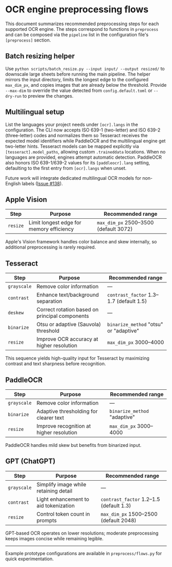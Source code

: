 # OCR engine preprocessing flows

This document summarizes recommended preprocessing steps for each supported OCR engine. The steps correspond to functions in `preprocess` and can be composed via the `pipeline` list in the configuration file's `[preprocess]` section.

## Batch resizing helper

Use `python scripts/batch_resize.py --input input/ --output resized/` to downscale large sheets before running the main pipeline. The helper mirrors the input directory, limits the longest edge to the configured `max_dim_px`, and copies images that are already below the threshold. Provide `--max-dim` to override the value detected from `config.default.toml` or `--dry-run` to preview the changes.

## Multilingual setup

List the languages your project needs under `[ocr].langs` in the configuration. The CLI now accepts ISO 639-1 (two-letter) and ISO 639-2 (three-letter) codes and normalizes them so Tesseract receives the expected model identifiers while PaddleOCR and the multilingual engine get two-letter hints. Tesseract models can be mapped explicitly via `[tesseract].model_paths`, allowing custom `.traineddata` locations. When no languages are provided, engines attempt automatic detection.
PaddleOCR also honors ISO 639-1/639-2 values for its `[paddleocr].lang` setting, defaulting to the first entry from `[ocr].langs` when unset.

Future work will integrate dedicated multilingual OCR models for non-English labels ([Issue #138](https://github.com/devvyn/aafc-herbarium-dwc-extraction-2025/issues/138)).

## Apple Vision

| Step     | Purpose                                   | Recommended range |
|----------|-------------------------------------------|-------------------|
| `resize` | Limit longest edge for memory efficiency   | `max_dim_px` 2500–3500 (default 3072) |

Apple's Vision framework handles color balance and skew internally, so additional preprocessing is rarely required.

## Tesseract

| Step        | Purpose                                         | Recommended range |
|-------------|-------------------------------------------------|-------------------|
| `grayscale` | Remove color information                        | — |
| `contrast`  | Enhance text/background separation              | `contrast_factor` 1.3–1.7 (default 1.5) |
| `deskew`    | Correct rotation based on principal components  | — |
| `binarize`  | Otsu or adaptive (Sauvola) threshold            | `binarize_method` "otsu" or "adaptive" |
| `resize`    | Improve OCR accuracy at higher resolution       | `max_dim_px` 3000–4000 |

This sequence yields high-quality input for Tesseract by maximizing contrast and text sharpness before recognition.

## PaddleOCR

| Step        | Purpose                                 | Recommended range |
|-------------|-----------------------------------------|-------------------|
| `grayscale` | Remove color information                | — |
| `binarize`  | Adaptive thresholding for clearer text  | `binarize_method` "adaptive" |
| `resize`    | Improve recognition at higher resolution | `max_dim_px` 3000–4000 |

PaddleOCR handles mild skew but benefits from binarized input.

## GPT (ChatGPT)

| Step        | Purpose                                   | Recommended range |
|-------------|-------------------------------------------|-------------------|
| `grayscale` | Simplify image while retaining detail      | — |
| `contrast`  | Light enhancement to aid tokenization     | `contrast_factor` 1.2–1.5 (default 1.3) |
| `resize`    | Control token count in prompts            | `max_dim_px` 1500–2500 (default 2048) |

GPT-based OCR operates on lower resolutions; moderate preprocessing keeps images concise while remaining legible.

---

Example prototype configurations are available in `preprocess/flows.py` for quick experimentation.
